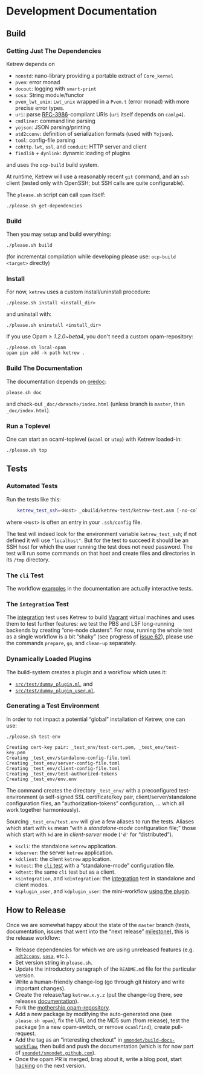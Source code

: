 
Development Documentation
=========================

Build
-----

### Getting Just The Dependencies

Ketrew depends on

- `nonstd`: nano-library providing a portable extract of `Core_kernel`
- `pvem`: error monad
- `docout`: logging with `smart-print`
- `sosa`:  String module/functor
- `pvem_lwt_unix`: `Lwt_unix` wrapped in a `Pvem.t` (error monad) with more
precise error types.
- `uri`:
parse [RFC-3986](http://www.ietf.org/rfc/rfc3986.txt)-compliant URIs
(`uri` itself depends on `camlp4`).
- `cmdliner`: command line parsing
- `yojson`: JSON parsing/printing
- `atd2cconv`: definition of serialization formats (used with `Yojson`).
- `toml`: config-file parsing
- `cohttp.lwt`, `ssl`, and `conduit`: HTTP server and client
- `findlib` + `dynlink`: dynamic loading of plugins 

and uses the `ocp-build` build system.

At runtime, Ketrew will use a reasonably recent `git` command, and an `ssh`
client (tested only with OpenSSH; but SSH calls are quite configurable).

The `please.sh` script can call `opam` itself:

    ./please.sh get-dependencies

### Build

Then you may setup and build everything:

    ./please.sh build

(for incremental compilation while developing please use: `ocp-build <target>`
directly)

### Install

For now, `ketrew` uses a custom install/uninstall procedure:

    ./please.sh install <install_dir>

and uninstall with:

    ./please.sh uninstall <install_dir>


If you use Opam ≥ *1.2.0~beta4*, you don't need a custom opam-repository:

    ./please.sh local-opam
    opam pin add -k path ketrew .


### Build The Documentation

The documentation depends on [oredoc](https://github.com/smondet/oredoc):

    please.sh doc

and check-out `_doc/<branch>/index.html` (unless branch is `master`, then
`_doc/index.html`).

### Run a Toplevel

One can start an ocaml-toplevel (`ocaml` or `utop`) with Ketrew loaded-in:

    ./please.sh top

Tests
-----

### Automated Tests

Run the tests like this:

```bash
    ketrew_test_ssh=<Host> _obuild/ketrew-test/ketrew-test.asm [-no-color] ALL
```

where `<Host>` is often an entry in your `.ssh/config` file.

The test will indeed look for the environment variable `ketrew_test_ssh`; if
not defined it will use `"localhost"`. But for the test to succeed it should be
an SSH host for which the user running the test does not need password.
The test will run some commands on that host and create files and directories
in its `/tmp` directory.

### The `cli` Test

The workflow [examples](../test/Workflow_Examples.ml) in the documentation
are actually interactive tests.

### The `integration` Test

The [integration](../test/integration.ml) test uses Ketrew to build
[Vagrant](https://github.com/mitchellh/vagrant) virtual machines and uses them
to test further features: we test the PBS and LSF long-running backends by
creating “one-node clusters”. For now, running the whole test as a single
workflow is a bit “shaky” (see progress of
[issue 62](https://github.com/hammerlab/ketrew/issues/62)), please use the
commands `prepare`, `go`, and `clean-up` separately.

### Dynamically Loaded Plugins

The build-system creates a plugin and a workflow which uses it:

- [`src/test/dummy_plugin.ml`](src/test/dummy_plugin.ml), and
- [`src/test/dummy_plugin_user.ml`](src/test/dummy_plugin_user.ml).

### Generating a Test Environment

In order to not impact a potential “global” installation of Ketrew, one can
use:

    ./please.sh test-env

```goodresult
Creating cert-key pair: _test_env/test-cert.pem, _test_env/test-key.pem
Creating _test_env/standalone-config-file.toml
Creating _test_env/server-config-file.toml
Creating _test_env/client-config-file.toml
Creating _test_env/test-authorized-tokens
Creating _test_env/env.env
```

The command creates the directory `_test_env/` with a preconfigured
test-environment (a self-signed SSL certificate/key pair,
client/server/standalone configuration files, an “authorization-tokens”
configuration, … which all work together harmoniously).

Sourcing `_test_env/test.env` will give a few aliases to run the tests.
Aliases which start with `ks` mean “with a *standalone-mode* configuration file;”
those which start with `kd` are in *client-server* mode (`'d'` for “distributed”).

- `kscli`: the standalone `ketrew` application.
- `kdserver`: the server `ketrew` application.
- `kdclient`: the client `ketrew` application.
- `kstest`: the [`cli` test](../test/Workflow_Examples.ml) with a “standalone-mode” configuration file.
- `kdtest`: the same `cli` test but as a client.
- `ksintegration`, and `kdintegration`: the
  [integration](../test/integration.ml) test in standalone and client modes.
- `ksplugin_user`, and `kdplugin_user`: the mini-workflow
  [using the plugin](src/test/dummy_plugin_user.ml).


How to Release
--------------

Once we are somewhat happy about the state of the `master` branch (tests,
documentation, issues that went into the “next release”
[milestone](https://github.com/hammerlab/ketrew/milestones)), this is the
release workflow:

- Release dependencies for which we are using unreleased features
(e.g. [`adt2cconv`](https://github.com/smondet/atd2cconv),
[`sosa`](https://github.com/smondet/sosa), etc.).
- Set version string in `please.sh`.
- Update the introductory paragraph of the `README.md` file for the particular
version.
- Write a human-friendly change-log (go through git history and write important
changes).
- Create the release/tag `ketrew.x.y.z` (put the change-log there, see
releases [documentation](https://github.com/blog/1547-release-your-software)).
- Fork the
[mothership opam-repository](https://github.com/ocaml/opam-repository).
- Add a new package by modifying the auto-generated one (see `please.sh opam`),
fix the URL and the MD5 sum (from release), test the package (in a new
opam-switch, or remove `ocamlfind`), create pull-request.
- Add the tag as an “interesting checkout” in
[`smondet/build-docs-workflow`](https://github.com/smondet/build-docs-workflow),
then build and push the documentation (which is for now part of
[`smondet/smondet.github.com`](https://github.com/smondet/smondet.github.com)).
- Once the opam PR is merged, brag about it, write a blog post, start
[hacking](https://github.com/hammerlab/ketrew/issues?q=is%3Aopen+is%3Aissue)
on the next version.


